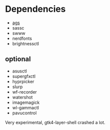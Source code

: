 # Dependencies
- [ags](https://github.com/Aylur/ags/tree/gtk4)
- sassc
- swww
- nerdfonts
- brightnessctl
## optional
- asusctl
- supergfxctl
- hyprpicker
- slurp
- wf-recorder
- watershot
- imagemagick
- wl-gammactl
- pavucontrol

Very experimental, gtk4-layer-shell crashed a lot.
